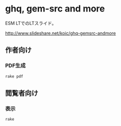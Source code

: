 # ghq, gem-src and more

ESM LTでのLTスライド。

http://www.slideshare.net/koic/ghq-gemsrc-andmore

## 作者向け

### PDF生成

```sh
rake pdf
```

## 閲覧者向け

### 表示

```sh
rake
```
